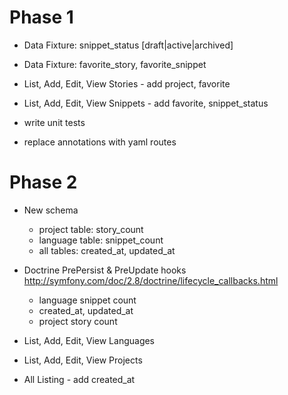 
Phase 1
===
- Data Fixture: snippet_status [draft|active|archived]

- Data Fixture: favorite_story, favorite_snippet

- List, Add, Edit, View Stories - add project, favorite 

- List, Add, Edit, View Snippets - add favorite, snippet_status

- write unit tests

- replace annotations with yaml routes


Phase 2
===
- New schema 
    - project table: story_count  
    - language table: snippet_count 
    - all tables: created_at, updated_at

- Doctrine PrePersist & PreUpdate hooks 
    http://symfony.com/doc/2.8/doctrine/lifecycle_callbacks.html
    - language snippet count    
    - created_at, updated_at    
    - project story count 

- List, Add, Edit, View Languages

- List, Add, Edit, View Projects

- All Listing - add created_at 
